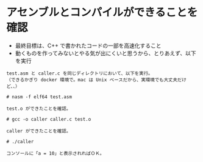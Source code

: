 # アセンブルとコンパイルができることを確認

* 最終目標は、C++ で書かれたコードの一部を高速化すること
* 動くものを作ってみないとやる気が出にくいと思うから、とりあえず、以下を実行

```
test.asm と caller.c を同じディレクトリにおいて、以下を実行。
（できるかぎり docker 環境で。mac は Unix ベースだから、実環境でも大丈夫だけど、、）

# nasm -f elf64 test.asm

test.o ができたことを確認。

# gcc -o caller caller.c test.o

caller ができたことを確認。

# ./caller

コンソールに「a = 10」と表示されればＯＫ。
```

